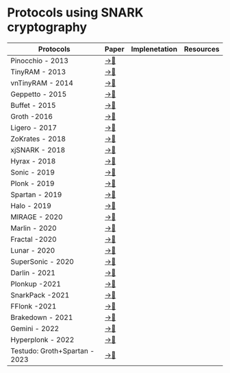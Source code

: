 # Protocols using SNARK cryptography 

|Protocols|Paper|Implenetation |Resources |
|---|---|---|---|
|Pinocchio - 2013|[ →📝 ](https://ieeexplore.ieee.org/stamp/stamp.jsp?tp=&arnumber=6547113)|
|TinyRAM - 2013|[ →📝](https://eprint.iacr.org/2013/507.pdf) 
|vnTinyRAM - 2014|[ →📝](https://www.usenix.org/system/files/conference/usenixsecurity14/sec14-paper-ben-sasson.pdf)
|Geppetto - 2015|[ →📝](https://ieeexplore.ieee.org/document/7163030?denied=)|
|Buffet - 2015|[ →📝](https://www.ndss-symposium.org/ndss2015/ndss-2015-programme/efficient-ram-and-control-flow-verifiable-outsourced-computation/)|
|Groth -2016|[ →📝](https://eprint.iacr.org/2016/260.pdf)|
|Ligero - 2017|[ →📝](https://dl.acm.org/doi/pdf/10.1145/3133956.3134104)|
|ZoKrates - 2018|[ →📝](https://api-depositonce.tu-berlin.de/server/api/core/bitstreams/2b81beb7-5b0f-4048-a56f-104317a82675/content)|
|xjSNARK - 2018|[ →📝](https://akosba.github.io/papers/xjsnark.pdf)|
|Hyrax - 2018|[ →📝](https://ieeexplore.ieee.org/stamp/stamp.jsp?tp=&arnumber=8418646)|
|Sonic - 2019|[ →📝](https://eprint.iacr.org/2019/099.pdf)|
|Plonk - 2019|[ →📝](https://eprint.iacr.org/2019/953.pdf)|
|Spartan - 2019|[ →📝](https://eprint.iacr.org/2019/550.pdf)|
|Halo - 2019|[ →📝](https://eprint.iacr.org/2019/1021.pdf)|
|MIRAGE - 2020|[ →📝](https://eprint.iacr.org/2020/278.pdf)|
|Marlin - 2020|[ →📝](https://eprint.iacr.org/2019/1047.pdf)|
|Fractal -2020|[ →📝](https://eprint.iacr.org/2019/1076)|
|Lunar - 2020|[ →📝](https://eprint.iacr.org/2020/1069)|
|SuperSonic - 2020|[ →📝](https://eprint.iacr.org/2019/1229.pdf)|
|Darlin - 2021 |[ →📝](https://arxiv.org/pdf/2107.04315.pdf)|
|Plonkup -2021|[ →📝](https://eprint.iacr.org/2022/086.pdf)|
|SnarkPack -2021|[ →📝](https://research.protocol.ai/publications/snarkpack-practical-snark-aggregation/gailly2021.pdf)|
|FFlonk -2021|[ →📝](https://eprint.iacr.org/2021/1167.pdf)|
|Brakedown - 2021|[ →📝](https://eprint.iacr.org/2021/1043.pdf)|
|Gemini - 2022|[ →📝](https://eprint.iacr.org/2022/420)|
|Hyperplonk - 2022|[ →📝](https://eprint.iacr.org/2022/1355)|
|Testudo: Groth+Spartan - 2023|[ →📝](https://cryptonet.org/blog/testudo-efficient-snarks-with-smaller-setups)|
